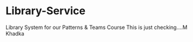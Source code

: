 # Library-Service
Library System for our Patterns &amp; Teams Course
This is just checking....M Khadka
